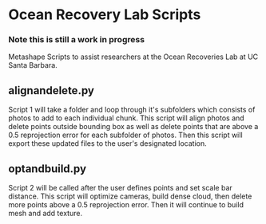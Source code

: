 # Ocean Recovery Lab Scripts
### Note this is still a work in progress
Metashape Scripts to assist researchers at the Ocean Recoveries Lab at UC Santa Barbara.

## alignandelete.py
Script 1 will take a folder and loop through it's subfolders which consists of photos to add to each individual chunk. This script will align photos and delete points outside bounding box as well as delete points that are above a 0.5 reprojection error for each subfolder of photos. Then this script will export these updated files to the user's designated location. 

## optandbuild.py
Script 2 will be called after the user defines points and set scale bar distance. This script will optimize cameras, build dense cloud, then delete more points above a 0.5 reprojection error. Then it will continue 
to build mesh and add texture.

